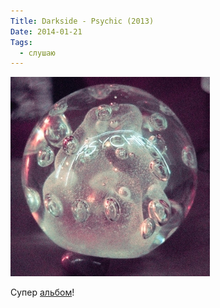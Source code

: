 ```yaml
---
Title: Darkside - Psychic (2013)
Date: 2014-01-21
Tags:
  - слушаю
---
```


![darkside-psychic.jpg](images/darkside-psychic.jpg)

Супер [альбом](https://itunes.apple.com/ru/album/psychic/id687549424?l=en)!